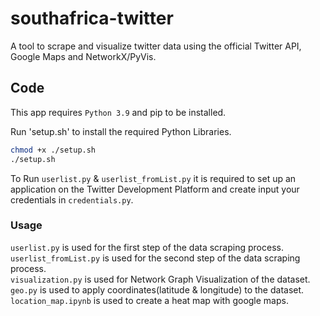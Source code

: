 # southafrica-twitter
A tool to scrape and visualize twitter data using the official Twitter API, Google Maps and NetworkX/PyVis.

## Code
This app requires `Python 3.9` and pip to be installed.

Run 'setup.sh' to install the required Python Libraries. 

```sh
chmod +x ./setup.sh
./setup.sh
```

To Run `userlist.py` & `userlist_fromList.py` it is required to set up an application on the Twitter Development Platform and create input your credentials in `credentials.py`.

### Usage

`userlist.py` is used for the first step of the data scraping process. <br />
`userlist_fromList.py` is used for the second step of the data scraping process.<br />
`visualization.py` is used for Network Graph Visualization of the dataset.<br />
`geo.py` is used to apply coordinates(latitude & longitude) to the dataset. <br />
`location_map.ipynb` is used to create a heat map with google maps.<br />
